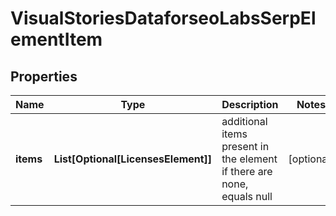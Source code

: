 # VisualStoriesDataforseoLabsSerpElementItem


## Properties

| Name | Type | Description | Notes |
|------------ | ------------- | ------------- | -------------|
**items** | **List[Optional[LicensesElement]]** | additional items present in the element<br>if there are none, equals null |[optional]|